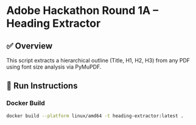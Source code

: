 # Adobe Hackathon Round 1A – Heading Extractor

## ✅ Overview

This script extracts a hierarchical outline (Title, H1, H2, H3) from any PDF using font size analysis via PyMuPDF.

## 🔧 Run Instructions

### Docker Build

```bash
docker build --platform linux/amd64 -t heading-extractor:latest .
